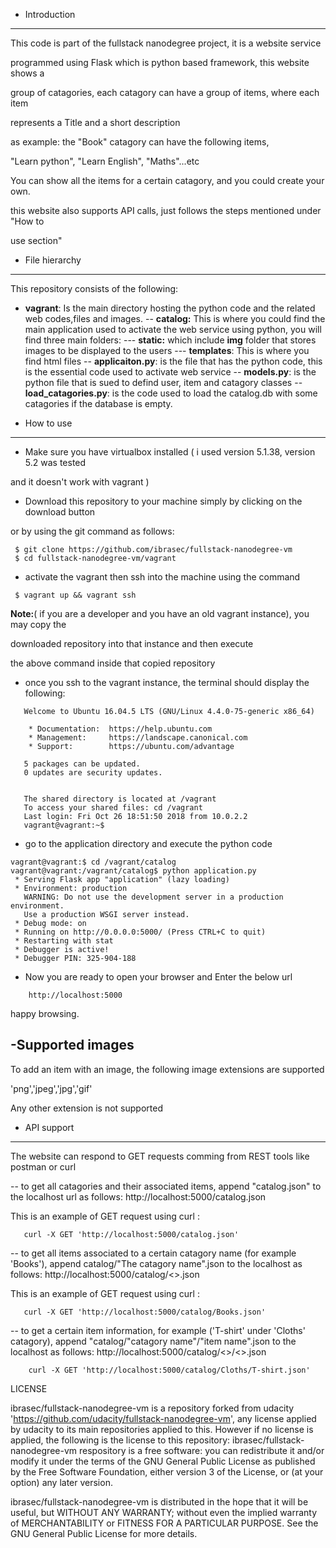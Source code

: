 - Introduction
--------------
This code is part of the fullstack nanodegree project, it is a website service

programmed using Flask which is python based framework, this website shows a 

group of catagories, each catagory can have a group of items, where each item

represents a Title and a short description

 as example: the "Book" catagory can have the following items, 

"Learn python", "Learn English", "Maths"...etc

You can show all the items for a certain catagory, and you could create your own.

this website also supports API calls, just follows the steps mentioned under "How to

 use section"


- File hierarchy
--------------
This repository consists of the following:
- **vagrant**: Is the main directory hosting the python code and the related web codes,files and images.
-- **catalog:** This is where you could find the main application used to activate the web service using python, you will find three main folders:
--- **static:** which include **img** folder that stores images to be displayed to the users
--- **templates**: This is where you find html files
-- **applicaiton.py**: is the file that has the python code, this is the essential code used to activate web service
-- **models.py**: is the python file that is sued to defind user, item and catagory classes
-- **load_catagories.py**: is the code used to load the catalog.db with some catagories if the database is empty.




- How to use
------------

- Make sure you have virtualbox installed ( i used version 5.1.38, version 5.2 was tested 

and it doesn't work with vagrant ) 


- Download this repository to your machine simply by clicking on the download button

or by using the git command as follows:


```
 $ git clone https://github.com/ibrasec/fullstack-nanodegree-vm
 $ cd fullstack-nanodegree-vm/vagrant

```

- activate the vagrant then ssh into the machine using the command

```
 $ vagrant up && vagrant ssh

```

**Note:**( if you are a developer and you have an old vagrant instance), you may copy the 

downloaded repository into that instance and then execute

the above command inside that copied repository



- once you ssh to the vagrant instance, the terminal should display the following:

```
   Welcome to Ubuntu 16.04.5 LTS (GNU/Linux 4.4.0-75-generic x86_64)

    * Documentation:  https://help.ubuntu.com
    * Management:     https://landscape.canonical.com
    * Support:        https://ubuntu.com/advantage

   5 packages can be updated.
   0 updates are security updates.


   The shared directory is located at /vagrant
   To access your shared files: cd /vagrant
   Last login: Fri Oct 26 18:51:50 2018 from 10.0.2.2
   vagrant@vagrant:~$ 
```

- go to the application directory and execute the python code

```
vagrant@vagrant:$ cd /vagrant/catalog
vagrant@vagrant:/vagrant/catalog$ python application.py 
 * Serving Flask app "application" (lazy loading)
 * Environment: production
   WARNING: Do not use the development server in a production environment.
   Use a production WSGI server instead.
 * Debug mode: on
 * Running on http://0.0.0.0:5000/ (Press CTRL+C to quit)
 * Restarting with stat
 * Debugger is active!
 * Debugger PIN: 325-904-188

```

- Now you are ready to open your browser and Enter the below url

```
    http://localhost:5000

```

 happy browsing.


-Supported images
----------------
To add an item with an image, the following image extensions are supported

'png','jpeg','jpg','gif'

Any other extension is not supported

- API support
--------------

The website can respond to GET requests comming from REST tools like postman or curl

-- to get all catagories and their associated items, append "catalog.json" to the localhost url as follows:
http://localhost:5000/catalog.json

This is an example of GET request using curl :

```
   curl -X GET 'http://localhost:5000/catalog.json'
```

-- to get all items associated to a certain catagory name (for example 'Books'), append
catalog/"The catagory name".json to the localhost as follows:
http://localhost:5000/catalog/<<The catagory name>>.json

This is an example of GET request using curl :

```
   curl -X GET 'http://localhost:5000/catalog/Books.json'
```

-- to get a certain item information, for example ('T-shirt' under 'Cloths' catagory),
append "catalog/"catagory name"/"item name".json to the localhost as follows:
http://localhost:5000/catalog/<<The catagory name>>/<<The item name>>.json

```
    curl -X GET 'http://localhost:5000/catalog/Cloths/T-shirt.json'

```

LICENSE

ibrasec/fullstack-nanodegree-vm is a repository forked from udacity 'https://github.com/udacity/fullstack-nanodegree-vm', any license applied by udacity to its main repositories applied to this. However if no license is applied, the following is the license to this repository:
ibrasec/fullstack-nanodegree-vm respository is a free software: you can redistribute it and/or modify it under the terms of the GNU General Public License as published by the Free Software Foundation, either version 3 of the License, or (at your option) any later version.

ibrasec/fullstack-nanodegree-vm is distributed in the hope that it will be useful, but WITHOUT ANY WARRANTY; without even the implied warranty of MERCHANTABILITY or FITNESS FOR A PARTICULAR PURPOSE. See the GNU General Public License for more details.

